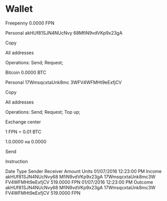 # Wallet

Freepenny 0.0000 FPN 

Personal akHUf81SJN4NUcNvy 68MfiN9vdVKp9x23gA

Copy 

All addresses 

Operations:
Send; Request;

Bitcoin 0.0000 BTC

Personal 17WmsqcxtaUnk8mc 3WFV4WFMHt9eExfjCV

Copy 

All addresses 

Operations: 
Send; Request; Top up;

Exchange center

1 FPN = 0.01 BTC

1.0.0000 на 0.0000 

Send

Instruction


Date Type Sender Receiver Amount Units
01/07/2016 12:23:00 PM Income akHUf81SJN4NUcNvy68 MfiN9vdVKp9x23gA 17WmsqcxtaUnk8mc3W FV4WFMHt9eExfjCV 519.0000 FPN
01/07/2016 12:23:00 PM Outcome akHUf81SJN4NUcNvy68 MfiN9vdVKp9x23gA 17WmsqcxtaUnk8mc3W FV4WFMHt9eExfjCV 519.0000 FPN
